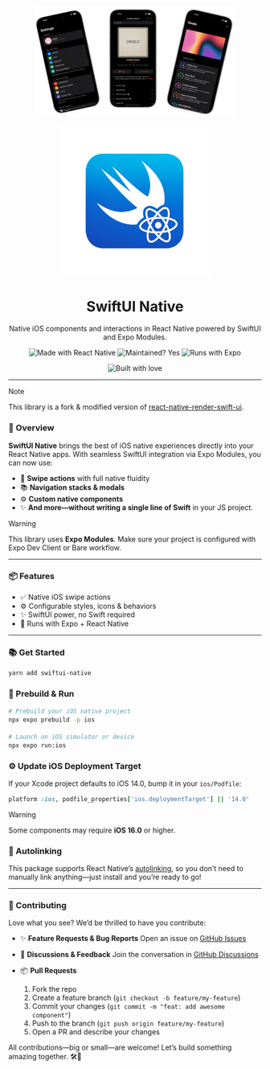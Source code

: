 <p align="center">
  <img src="./assets/mockup.png" alt="SwiftUI Native Logo" width="400px" />
</p>
<p align="center">
  <img src="./assets/swiftui-rn-logo.png" alt="SwiftUI Native Logo" width="300px" />
</p>

<div align="center">
<h1>SwiftUI Native</h1>
Native iOS components and interactions in React Native powered by SwiftUI and Expo Modules.

</div>

<p align="center">
  <img src="https://img.shields.io/badge/Made_with-React_Native-blue" alt="Made with React Native" />
  <img src="https://img.shields.io/badge/Maintained%3F-yes-green.svg" alt="Maintained? Yes" />
  <img src="https://img.shields.io/badge/Runs%20with%20Expo-4630EB.svg?style=flat-square&logo=EXPO&labelColor=f3f3f3&logoColor=000" alt="Runs with Expo" />
</p>

<p align="center">
  <img src="http://forthebadge.com/images/badges/built-with-love.svg" alt="Built with love" width="120px" />
</p>

---

> [!NOTE]
> This library is a fork & modified version of [react-native-render-swift-ui](https://www.google.com/url?sa=t&source=web&rct=j&opi=89978449&url=https://github.com/Pflaumenbaum/react-native-render-swift-ui&ved=2ahUKEwi7ovKztfSMAxW-FlkFHVYLGTMQFnoECBsQAQ&usg=AOvVaw2FdxXdPVWD8LF1q5M7knrC).

### 📝 Overview

**SwiftUI Native** brings the best of iOS native experiences directly into your React Native apps. With seamless SwiftUI integration via Expo Modules, you can now use:

- 🚩 **Swipe actions** with full native fluidity
- 📚 **Navigation stacks & modals**
- ⚙️ **Custom native components**
- ✨ **And more—without writing a single line of Swift** in your JS project.

> [!WARNING]
> This library uses **Expo Modules**. Make sure your project is configured with Expo Dev Client or Bare workflow.

---

### 📦 Features

- ✅ Native iOS swipe actions
- ⚙️ Configurable styles, icons & behaviors
- ✨ SwiftUI power, no Swift required
- 📱 Runs with Expo + React Native

---

### 📚 Get Started

```bash
yarn add swiftui-native
```

### 🚀 Prebuild & Run

```bash
# Prebuild your iOS native project
npx expo prebuild -p ios

# Launch on iOS simulator or device
npx expo run:ios
```

### ⚙️ Update iOS Deployment Target

If your Xcode project defaults to iOS 14.0, bump it in your `ios/Podfile`:

```ruby
platform :ios, podfile_properties['ios.deploymentTarget'] || '14.0'
```

> [!WARNING]
> Some components may require **iOS 16.0** or higher.

### 🔗 Autolinking

This package supports React Native’s [autolinking](https://github.com/react-native-community/cli/blob/master/docs/autolinking.md), so you don’t need to manually link anything—just install and you’re ready to go!

---

### 🤝 Contributing

Love what you see? We’d be thrilled to have you contribute:

- ✨ **Feature Requests & Bug Reports**
  Open an issue on [GitHub Issues](https://github.com/rit3zh/swiftui-native/issues)

- 💬 **Discussions & Feedback**
  Join the conversation in [GitHub Discussions](https://github.com/rit3zh/swiftui-native/discussions)

- 📦 **Pull Requests**
  1. Fork the repo
  2. Create a feature branch (`git checkout -b feature/my-feature`)
  3. Commit your changes (`git commit -m "feat: add awesome component"`)
  4. Push to the branch (`git push origin feature/my-feature`)
  5. Open a PR and describe your changes

All contributions—big or small—are welcome! Let’s build something amazing together. 🛠️🎉
